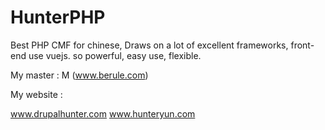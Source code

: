 # HunterPHP
Best PHP CMF for chinese, Draws on a lot of excellent frameworks, front-end use vuejs.  so powerful, easy use,  flexible. 

My master : M (www.berule.com)

My website : 

www.drupalhunter.com
www.hunteryun.com

